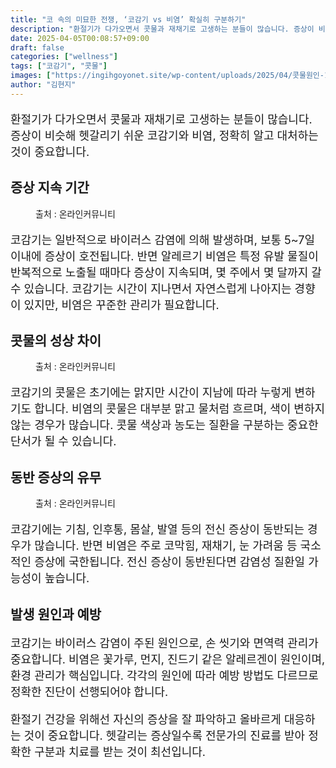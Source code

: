 ```yaml
---
title: "코 속의 미묘한 전쟁, ‘코감기 vs 비염’ 확실히 구분하기"
description: "환절기가 다가오면서 콧물과 재채기로 고생하는 분들이 많습니다. 증상이 비슷해 헷갈리기 쉬운 코감기와 비염, 정확히 알고 대처하는 것이 중요합니다."
date: 2025-04-05T00:08:57+09:00
draft: false
categories: ["wellness"]
tags: ["코감기", "콧물"]
images: ["https://ingihgoyonet.site/wp-content/uploads/2025/04/콧물원인-1024x683.jpg", "https://ingihgoyonet.site/wp-content/uploads/2025/04/콧물-1-764x1024.jpg", "https://ingihgoyonet.site/wp-content/uploads/2025/04/알레르기비염-1024x683.jpg"]
author: "김현지"
---
```


<p style="font-size:18px">환절기가 다가오면서 콧물과 재채기로 고생하는 분들이 많습니다. 증상이 비슷해 헷갈리기 쉬운 코감기와 비염, 정확히 알고 대처하는 것이 중요합니다.</p> <h2 >증상 지속 기간</h2> <figure ><img src="https://ingihgoyonet.site/wp-content/uploads/2025/04/콧물원인-1024x683.jpg" alt="" style="aspect-ratio:16/9;object-fit:cover"/><figcaption >출처 : 온라인커뮤니티</figcaption></figure> <p style="font-size:18px">코감기는 일반적으로 바이러스 감염에 의해 발생하며, 보통 5~7일 이내에 증상이 호전됩니다. 반면 알레르기 비염은 특정 유발 물질이 반복적으로 노출될 때마다 증상이 지속되며, 몇 주에서 몇 달까지 갈 수 있습니다. 코감기는 시간이 지나면서 자연스럽게 나아지는 경향이 있지만, 비염은 꾸준한 관리가 필요합니다.</p> <h2 >콧물의 성상 차이</h2> <figure ><img src="https://ingihgoyonet.site/wp-content/uploads/2025/04/콧물-1-764x1024.jpg" alt="" style="aspect-ratio:16/9;object-fit:cover"/><figcaption >출처 : 온라인커뮤니티</figcaption></figure> <p style="font-size:18px">코감기의 콧물은 초기에는 맑지만 시간이 지남에 따라 누렇게 변하기도 합니다. 비염의 콧물은 대부분 맑고 물처럼 흐르며, 색이 변하지 않는 경우가 많습니다. 콧물 색상과 농도는 질환을 구분하는 중요한 단서가 될 수 있습니다.</p> <h2 >동반 증상의 유무</h2> <figure ><img src="https://ingihgoyonet.site/wp-content/uploads/2025/04/알레르기비염-1024x683.jpg" alt="" style="aspect-ratio:16/9;object-fit:cover"/><figcaption >출처 : 온라인커뮤니티</figcaption></figure> <p style="font-size:18px">코감기에는 기침, 인후통, 몸살, 발열 등의 전신 증상이 동반되는 경우가 많습니다. 반면 비염은 주로 코막힘, 재채기, 눈 가려움 등 국소적인 증상에 국한됩니다. 전신 증상이 동반된다면 감염성 질환일 가능성이 높습니다.</p> <h2 >발생 원인과 예방</h2> <p style="font-size:18px">코감기는 바이러스 감염이 주된 원인으로, 손 씻기와 면역력 관리가 중요합니다. 비염은 꽃가루, 먼지, 진드기 같은 알레르겐이 원인이며, 환경 관리가 핵심입니다. 각각의 원인에 따라 예방 방법도 다르므로 정확한 진단이 선행되어야 합니다.</p> <p style="font-size:18px">환절기 건강을 위해선 자신의 증상을 잘 파악하고 올바르게 대응하는 것이 중요합니다. 헷갈리는 증상일수록 전문가의 진료를 받아 정확한 구분과 치료를 받는 것이 최선입니다.</p>